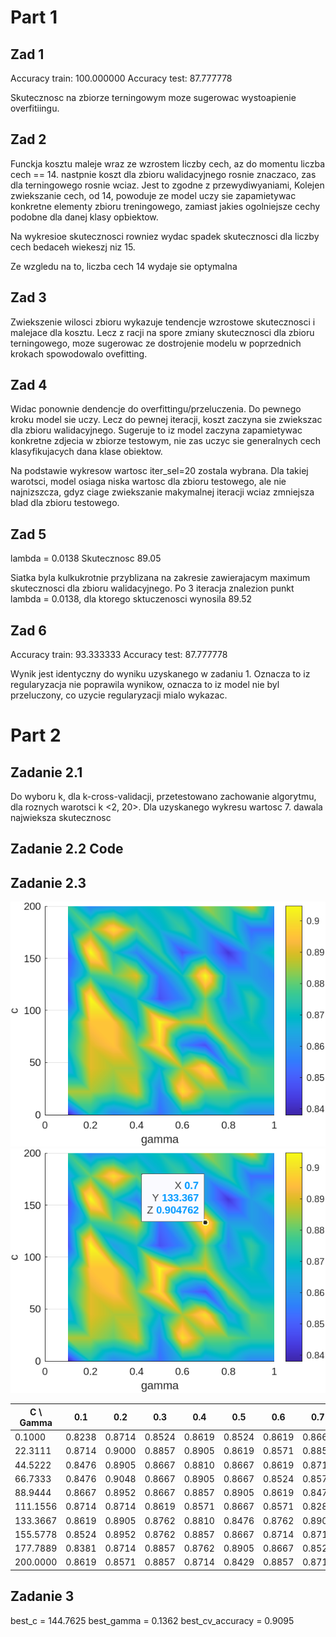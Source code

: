 # Part 1

## Zad 1
Accuracy train: 100.000000
Accuracy test: 87.777778

Skutecznosc na zbiorze terningowym moze sugerowac wystoapienie overfitiingu.

## Zad 2
Funckja kosztu maleje wraz ze wzrostem liczby cech, az do momentu liczba cech == 14. nastpnie koszt dla zbioru walidacyjnego rosnie znaczaco, zas dla terningowego rosnie wciaz.
Jest to zgodne z przewydiwyaniami, Kolejen zwiekszanie cech, od 14, powoduje ze model uczy sie zapamietywac konkretne elementy zbioru treningowego, zamiast jakies ogolniejsze cechy podobne dla danej klasy opbiektow.

Na wykresioe skutecznosci rowniez wydac spadek skutecznosci dla liczby cech bedaceh wiekeszj niz 15.

Ze wzgledu na to, liczba cech 14 wydaje sie optymalna

## Zad 3

Zwiekszenie wilosci zbioru wykazuje tendencje wzrostowe skutecznosci i malejace dla kosztu.
Lecz z racji na spore zmiany skutecznosci dla zbioru terningowego, moze sugerowac ze dostrojenie modelu w poprzednich krokach spowodowalo ovefitting.

## Zad 4

Widac ponownie dendencje do overfittingu/przeluczenia. Do pewnego kroku model sie uczy. Lecz do pewnej iteracji, koszt zaczyna sie zwiekszac dla zbioru walidacyjnego.
Sugeruje to iz model zaczyna zapamietywac konkretne zdjecia w zbiorze testowym, nie zas uczyc sie generalnych cech klasyfikujacych dana klase obiektow.

Na podstawie wykresow wartosc iter_sel=20 zostala wybrana.
Dla takiej warotsci, model osiaga niska wartosc dla zbioru testowego, ale nie najnizszcza, gdyz ciage zwiekszanie makymalnej iteracji wciaz zmniejsza blad dla zbioru testowego.

## Zad 5
lambda = 0.0138
Skutecznosc 89.05

<!-- lambda = 0.001 -->
<!-- Skutecznosc 89.05 -->

Siatka byla kulkukrotnie przyblizana na zakresie zawierajacym maximum skutecznosci dla zbioru walidacyjnego.
Po 3 iteracja znalezion punkt lambda = 0.0138, dla ktorego sktuczenosci wynosila 89.52

## Zad 6
Accuracy train: 93.333333
Accuracy test: 87.777778

Wynik jest identyczny do wyniku uzyskanego w zadaniu 1.
Oznacza to iz regularyzacja nie poprawila wynikow, oznacza to iz model nie byl przeluczony, co uzycie regularyzacji mialo wykazac.


# Part 2

## Zadanie 2.1
Do wyboru k, dla k-cross-validacji, przetestowano zachowanie algorytmu, dla roznych warotsci k <2, 20>.
Dla uzyskanego wykresu wartosc 7. dawala najwieksza skutecznosc

## Zadanie 2.2 Code

## Zadanie 2.3
![img1](plot.png)
![img2](plotlabal.png)


| C \ Gamma | 0.1   | 0.2   | 0.3   | 0.4   | 0.5   | 0.6   | 0.7   | 0.8   | 0.9   | 1.0   |
|--------|-------|-------|-------|-------|-------|-------|-------|-------|-------|-------|
| 0.1000  | 0.8238 | 0.8714 | 0.8524 | 0.8619 | 0.8524 | 0.8619 | 0.8667 | 0.8667 | 0.8619 | 0.8571 |
| 22.3111 | 0.8714 | 0.9000 | 0.8857 | 0.8905 | 0.8619 | 0.8571 | 0.8857 | 0.8905 | 0.8952 | 0.8857 |
| 44.5222 | 0.8476 | 0.8905 | 0.8667 | 0.8810 | 0.8667 | 0.8619 | 0.8714 | 0.8762 | 0.8714 | 0.8810 |
| 66.7333 | 0.8476 | 0.9048 | 0.8667 | 0.8905 | 0.8667 | 0.8524 | 0.8571 | 0.8429 | 0.8905 | 0.8476 |
| 88.9444 | 0.8667 | 0.8952 | 0.8667 | 0.8857 | 0.8905 | 0.8619 | 0.8476 | 0.8810 | 0.8714 | 0.8476 |
| 111.1556 | 0.8714 | 0.8714 | 0.8619 | 0.8571 | 0.8667 | 0.8571 | 0.8286 | 0.8810 | 0.8667 | 0.8762 |
| 133.3667 | 0.8619 | 0.8905 | 0.8762 | 0.8810 | 0.8476 | 0.8762 | 0.8905 | 0.8762 | 0.8476 | 0.8810 |
| 155.5778 | 0.8524 | 0.8952 | 0.8762 | 0.8857 | 0.8667 | 0.8714 | 0.8714 | 0.8667 | 0.8476 | 0.8476 |
| 177.7889 | 0.8381 | 0.8714 | 0.8857 | 0.8762 | 0.8905 | 0.8667 | 0.8524 | 0.8619 | 0.8667 | 0.8524 |
| 200.0000 | 0.8619 | 0.8571 | 0.8857 | 0.8714 | 0.8429 | 0.8857 | 0.8714 | 0.8619 | 0.8619 | 0.8667 |


## Zadanie 3
best_c = 144.7625
best_gamma = 0.1362
best_cv_accuracy = 0.9095
